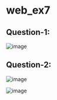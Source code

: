 # web_ex7

## Question-1:

![image](https://github.com/user-attachments/assets/e3ed22b0-110c-4d52-9bed-56ed54d0e641)

## Question-2:

![image](https://github.com/user-attachments/assets/ea39e578-08af-461a-b47c-3da60b0215d5)


![image](https://github.com/user-attachments/assets/5f2cc354-b523-4028-bc4e-559b3e9e86c9)
